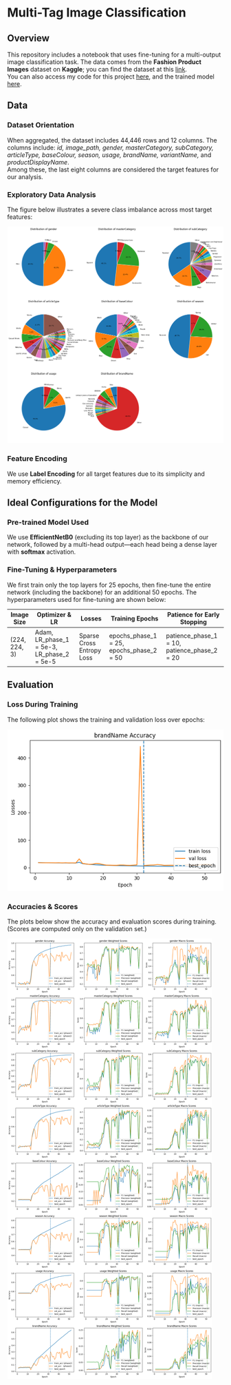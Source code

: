 # Multi-Tag Image Classification

## Overview

This repository includes a notebook that uses fine-tuning for a multi-output image classification task. The data comes from the **Fashion Product Images** dataset on **Kaggle**; you can find the dataset at this [link](https://www.kaggle.com/datasets/paramaggarwal/fashion-product-images-dataset).  
You can also access my code for this project [here](https://www.kaggle.com/code/mbslll/multi-tag-prediction-efficientnetb0), and the trained model [here](https://www.kaggle.com/models/mbslll/efficientnetb0-for-fashion-products-image-cls/TensorFlow2/default/1).

## Data

### Dataset Orientation

When aggregated, the dataset includes 44,446 rows and 12 columns. The columns include: *id, image_path, gender, masterCategory, subCategory, articleType, baseColour, season, usage, brandName, variantName,* and *productDisplayName*.  
Among these, the last eight columns are considered the target features for our analysis.

### Exploratory Data Analysis

The figure below illustrates a severe class imbalance across most target features:

![Pie Chart of Target Features](/assets/images/distro_of_different_tags.png "Pie Chart of Target Features")

### Feature Encoding

We use **Label Encoding** for all target features due to its simplicity and memory efficiency.

## Ideal Configurations for the Model

### Pre-trained Model Used

We use **EfficientNetB0** (excluding its top layer) as the backbone of our network, followed by a multi-head output—each head being a dense layer with **softmax** activation.

### Fine-Tuning & Hyperparameters

We first train only the top layers for 25 epochs, then fine-tune the entire network (including the backbone) for an additional 50 epochs. The hyperparameters used for fine-tuning are shown below:

<div align="center">
  <table>
    <thead>
      <tr>
        <th>Image Size</th>
        <th>Optimizer & LR</th>
        <th>Losses</th>
        <th>Training Epochs</th>
        <th>Patience for Early Stopping</th>
      </tr>
    </thead>
    <tbody>
      <tr>
        <td>(224, 224, 3)</td>
        <td>Adam, LR_phase_1 = 5e-3, LR_phase_2 = 5e-5</td>
        <td>Sparse Cross Entropy Loss</td>
        <td>epochs_phase_1 = 25, epochs_phase_2 = 50</td>
        <td>patience_phase_1 = 10, patience_phase_2 = 20</td>
      </tr>
    </tbody>
  </table>
</div>

## Evaluation

### Loss During Training

The following plot shows the training and validation loss over epochs:

![Loss During Training](./assets/images/loss_during_training.png "Loss During Training")

### Accuracies & Scores

The plots below show the accuracy and evaluation scores during training. (Scores are computed only on the validation set.)

![Accuracies & Scores](./assets/images/accuracy_and_scores.png "Accuracies & Scores")
